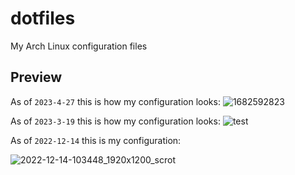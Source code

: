 # dotfiles

My Arch Linux configuration files

## Preview

As of `2023-4-27` this is how my configuration looks:
![1682592823](https://user-images.githubusercontent.com/73829355/234841615-ceb661d5-98e4-4728-ab73-41282c12d5c5.png)

As of `2023-3-19` this is how my configuration looks:
![test](https://user-images.githubusercontent.com/73829355/226166594-478d1836-ad0f-44b3-9e0e-7ca6f7293b61.png)

As of `2022-12-14` this is my configuration:

![2022-12-14-103448_1920x1200_scrot](https://user-images.githubusercontent.com/73829355/207510763-885e4688-2484-4e3c-b74e-6e7bf6150fa2.png)
